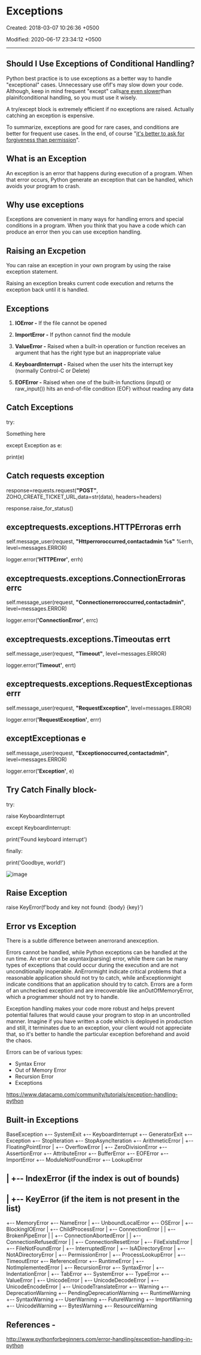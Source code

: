 # Exceptions

Created: 2018-03-07 10:26:36 +0500

Modified: 2020-06-17 23:34:12 +0500

---

## Should I Use Exceptions of Conditional Handling?

Python best practice is to use exceptions as a better way to handle "exceptional" cases. Unnecessary use ofif's may slow down your code. Although, keep in mind frequent "except" calls[are even slower](http://stackoverflow.com/questions/2522005/cost-of-exception-handlers-in-python)than plainifconditional handling, so you must use it wisely.

A try/except block is extremely efficient if no exceptions are raised. Actually catching an exception is expensive.

To summarize, exceptions are good for rare cases, and conditions are better for frequent use cases. In the end, of course "[it's better to ask for forgiveness than permission](https://en.wikiquote.org/wiki/Grace_Hopper)".

## What is an Exception

An exception is an error that happens during execution of a program. When that
error occurs, Python generate an exception that can be handled, which avoids your program to crash.

## Why use exceptions

Exceptions are convenient in many ways for handling errors and special conditions
in a program. When you think that you have a code which can produce an error then
you can use exception handling.

## Raising an Excpetion

You can raise an exception in your own program by using the raise exception
statement.

Raising an exception breaks current code execution and returns the exception
back until it is handled.

## Exceptions

1. **IOError -** If the file cannot be opened

2. **ImportError -** If python cannot find the module

3. **ValueError -** Raised when a built-in operation or function receives an argument that has the right type but an inappropriate value

4. **KeyboardInterrupt -** Raised when the user hits the interrupt key (normally Control-C or Delete)

5. **EOFError -** Raised when one of the built-in functions (input() or raw_input()) hits an
    end-of-file condition (EOF) without reading any data

## Catch Exceptions

try:

Something here

except Exception as e:

print(e)

## Catch requests exception

response=requests.request(**"POST"**, ZOHO_CREATE_TICKET_URL,data=str(data), headers=headers)

response.raise_for_status()

## except**requests.exceptions.HTTPError**as errh

self.message_user(request, **"Httperroroccurred,contactadmin %s"** %errh, level=messages.ERROR)

logger.error(**'HTTPError'**, errh)

## except**requests.exceptions.ConnectionError**as errc

self.message_user(request, **"Connectionerroroccurred,contactadmin"**, level=messages.ERROR)

logger.error(**'ConnectionError'**, errc)

## except**requests.exceptions.Timeout**as errt

self.message_user(request, **"Timeout"**, level=messages.ERROR)

logger.error(**'Timeout'**, errt)

## except**requests.exceptions.RequestException**as errr

self.message_user(request, **"RequestException"**, level=messages.ERROR)

logger.error(**'RequestException'**, errr)

## except**Exception**as e

self.message_user(request, **"Exceptionoccurred,contactadmin"**, level=messages.ERROR)

logger.error(**'Exception'**, e)

## Try Catch Finally block-

try:

raise KeyboardInterrupt

except KeyboardInterrupt:

print('Found keyboard interrupt')

finally:

print('Goodbye, world!')

![image](media/Exceptions-image1.png)

## Raise Exception

raise KeyError(f'body and key not found: {body} {key}')

## Error vs Exception

There is a subtle difference between anerrorand anexception.

Errors cannot be handled, while Python exceptions can be handled at the run time. An error can be asyntax(parsing) error, while there can be many types of exceptions that could occur during the execution and are not unconditionally inoperable. AnErrormight indicate critical problems that a reasonable application should not try to catch, while anExceptionmight indicate conditions that an application should try to catch. Errors are a form of an unchecked exception and are irrecoverable like anOutOfMemoryError, which a programmer should not try to handle.

Exception handling makes your code more robust and helps prevent potential failures that would cause your program to stop in an uncontrolled manner. Imagine if you have written a code which is deployed in production and still, it terminates due to an exception, your client would not appreciate that, so it's better to handle the particular exception beforehand and avoid the chaos.

Errors can be of various types:

- Syntax Error
- Out of Memory Error
- Recursion Error
- Exceptions

<https://www.datacamp.com/community/tutorials/exception-handling-python>

## Built-in Exceptions

BaseException
+-- SystemExit
+-- KeyboardInterrupt
+-- GeneratorExit
+-- Exception
+-- StopIteration
+-- StopAsyncIteration
+-- ArithmeticError
| +-- FloatingPointError
| +-- OverflowError
| +-- ZeroDivisionError
+-- AssertionError
+-- AttributeError
+-- BufferError
+-- EOFError
+-- ImportError
+-- ModuleNotFoundError
+-- LookupError

## | +-- IndexError (if the index is out of bounds)

## | +-- KeyError (if the item is not present in the list)

+-- MemoryError
+-- NameError
| +-- UnboundLocalError
+-- OSError
| +-- BlockingIOError
| +-- ChildProcessError
| +-- ConnectionError
| | +-- BrokenPipeError
| | +-- ConnectionAbortedError
| | +-- ConnectionRefusedError
| | +-- ConnectionResetError
| +-- FileExistsError
| +-- FileNotFoundError
| +-- InterruptedError
| +-- IsADirectoryError
| +-- NotADirectoryError
| +-- PermissionError
| +-- ProcessLookupError
| +-- TimeoutError
+-- ReferenceError
+-- RuntimeError
| +-- NotImplementedError
| +-- RecursionError
+-- SyntaxError
| +-- IndentationError
| +-- TabError
+-- SystemError
+-- TypeError
+-- ValueError
| +-- UnicodeError
| +-- UnicodeDecodeError
| +-- UnicodeEncodeError
| +-- UnicodeTranslateError
+-- Warning
+-- DeprecationWarning
+-- PendingDeprecationWarning
+-- RuntimeWarning
+-- SyntaxWarning
+-- UserWarning
+-- FutureWarning
+-- ImportWarning
+-- UnicodeWarning
+-- BytesWarning
+-- ResourceWarning

## References -

<http://www.pythonforbeginners.com/error-handling/exception-handling-in-python>
